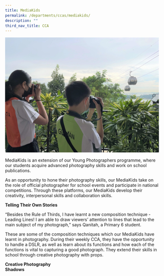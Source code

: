 ```yaml
---
title: MediaKids
permalink: /departments/ccas/mediakids/
description: ""
third_nav_title: CCA
---
```

![](/images/IMG_6174-2-2048x1536.jpg)

<p>MediaKids is an extension of our Young Photographers programme, where our students acquire advanced photography skills and work on school publications.</p>
<p>As an opportunity to hone their photography skills, our MediaKids take on the role of official photographer for school events and participate in national competitions. Through these platforms, our MediaKids develop their creativity, interpersonal skills and collaboration skills.</p>
<p><strong>Telling Their Own Stories</strong></p>



<p>&ldquo;Besides the Rule of Thirds, I have learnt a new composition technique - Leading Lines! I am able to draw viewers&rsquo; attention to lines that lead to the main subject of my photograph,&rdquo; says Qanitah, a Primary 6 student.</p>
<p>These are some of the composition techniques which our MediaKids have learnt in photography. During their weekly CCA, they have the opportunity to handle a DSLR, as well as learn about its functions and how each of the functions is vital to capturing a good photograph. They extend their skills in school&nbsp;through creative photography with props.</p>
<p><strong>Creative Photography<br /></strong><strong>Shadows</strong></p>